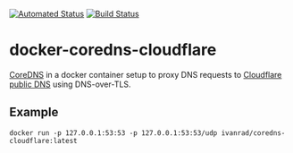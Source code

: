 [![Automated Status](https://img.shields.io/docker/cloud/automated/ivanrad/coredns-cloudflare.svg)](https://hub.docker.com/r/ivanrad/coredns-cloudflare)
[![Build Status](https://img.shields.io/docker/cloud/build/ivanrad/coredns-cloudflare.svg)](https://hub.docker.com/r/ivanrad/coredns-cloudflare)
# docker-coredns-cloudflare

[CoreDNS][coredns-url] in a docker container setup to proxy DNS requests to
[Cloudflare public DNS][cloudflare-dns] using DNS-over-TLS.

## Example

    docker run -p 127.0.0.1:53:53 -p 127.0.0.1:53:53/udp ivanrad/coredns-cloudflare:latest

[coredns-url]: https://coredns.io
[cloudflare-dns]: https://1.1.1.1/
